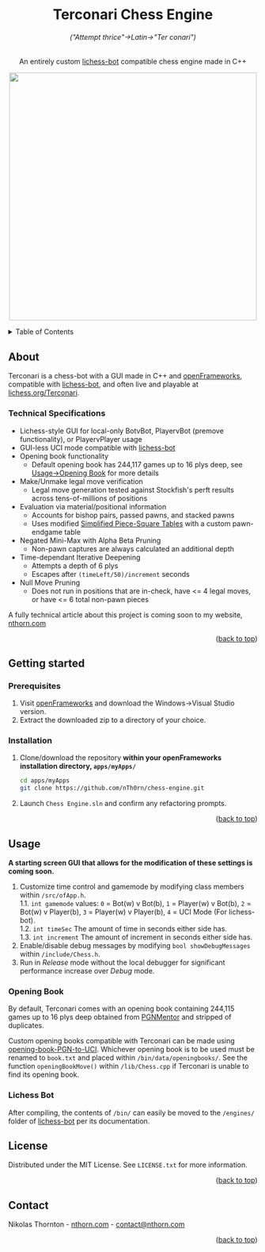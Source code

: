 
<a id="readme-top"></a>
<div align="center">
<h1 align="center">Terconari Chess Engine<h6>("Attempt thrice"→Latin→"Ter conari")</h6></h1>

  <p align="center">
    An entirely custom <a href="https://github.com/lichess-bot-devs/lichess-bot">lichess-bot</a> compatible chess engine made in C++
  </p>

  <p align="center">
<img src="/example-game.gif" width="500">
</p>
</div>

<details>
  <summary>Table of Contents</summary>
  <ol>
    <li>
      <a href="#about">About</a>
     <ul>
        <li><a href="#technical-specifications">Technical Specs</a></li>
      </ul>
    </li>
    <li>
      <a href="#getting-started">Getting started</a>
      <ul>
        <li><a href="#prerequisites">Prerequisites</a></li>
      </ul>
      <ul>
        <li><a href="#installation">Installation</a></li>
      </ul>
    </li>
    <li><a href="#usage">Usage</a></li>
    <li><a href="#license">License</a></li>
    <li><a href="#contact">Contact</a></li>
  </ol>
</details>



<!-- ABOUT -->
## About

Terconari is a chess-bot with a GUI made in C++ and [openFrameworks](https://openframeworks.cc/), compatible with [lichess-bot](https://github.com/lichess-bot-devs/lichess-bot), and often live and playable at [lichess.org/Terconari](https://lichess.org/@/Terconari).

### Technical Specifications
 * Lichess-style GUI for local-only BotvBot, PlayervBot (premove functionality), or PlayervPlayer usage
 * GUI-less UCI mode compatible with [lichess-bot](https://github.com/lichess-bot-devs/lichess-bot)
 * Opening book functionality
   - Default opening book has 244,117 games up to 16 plys deep, see [Usage→Opening Book](#opening-book) for more details
 * Make/Unmake legal move verification
   - Legal move generation tested against Stockfish's perft results across tens-of-millions of positions
 * Evaluation via material/positional information
   - Accounts for bishop pairs, passed pawns, and stacked pawns
   - Uses modified [Simplified Piece-Square Tables](https://www.chessprogramming.org/Piece-Square_Tables) with a custom pawn-endgame table
 * Negated Mini-Max with Alpha Beta Pruning
   - Non-pawn captures are always calculated an additional depth
 * Time-dependant Iterative Deepening
   - Attempts a depth of 6 plys
   - Escapes after `(timeLeft/50)/increment` seconds
 * Null Move Pruning
   - Does not run in positions that are in-check, have <= 4 legal moves, or have <= 6 total non-pawn pieces

A fully technical article about this project is coming soon to my website, [nthorn.com](https://nthorn.com)

<p align="right">(<a href="#readme-top">back to top</a>)</p>

<!-- INSTALLATION -->
## Getting started

### Prerequisites

1. Visit [openFrameworks](https://openframeworks.cc/download/) and download the Windows→Visual Studio version.
2. Extract the downloaded zip to a directory of your choice.

### Installation

1. Clone/download the repository **within your openFrameworks installation directory, `apps/myApps/`**
   ```sh
   cd apps/myApps
   git clone https://github.com/nTh0rn/chess-engine.git
   ```
2. Launch `Chess Engine.sln` and confirm any refactoring prompts.

<p align="right">(<a href="#readme-top">back to top</a>)</p>

<!-- USAGE -->
## Usage
**A starting screen GUI that allows for the modification of these settings is coming soon.**
1. Customize time control and gamemode by modifying class members within `/src/ofApp.h`.\
  1.1. `int gamemode` values: `0` = Bot(w) v Bot(b), `1` = Player(w) v Bot(b), `2` = Bot(w) v Player(b), `3` = Player(w) v Player(b), `4` = UCI Mode (For lichess-bot).\
  1.2. `int timeSec` The amount of time in seconds either side has.\
  1.3. `int increment` The amount of increment in seconds either side has.
2. Enable/disable debug messages by modifying `bool showDebugMessages` within `/include/Chess.h`.
3. Run in *Release* mode without the local debugger for significant performance increase over *Debug* mode.

### Opening Book
By default, Terconari comes with an opening book containing 244,115 games up to 16 plys deep obtained from [PGNMentor](https://www.pgnmentor.com/files.html) and stripped of duplicates.

Custom opening books compatible with Terconari can be made using [opening-book-PGN-to-UCI](https://github.com/nTh0rn/opening-book-PGN-to-UCI). Whichever opening book is to be used must be renamed to `book.txt` and placed within `/bin/data/openingbooks/`. See the function `openingBookMove()` within `/lib/Chess.cpp` if Terconari is unable to find its opening book.

### Lichess Bot
After compiling, the contents of `/bin/` can easily be moved to the `/engines/` folder of [lichess-bot](https://github.com/lichess-bot-devs/lichess-bot) per its documentation.

<!-- LICENSE -->
## License

Distributed under the MIT License. See `LICENSE.txt` for more information.

<p align="right">(<a href="#readme-top">back to top</a>)</p>

<!-- CONTACT -->
## Contact

Nikolas Thornton - [nthorn.com](https://nthorn.com) - contact@nthorn.com

<p align="right">(<a href="#readme-top">back to top</a>)</p>

